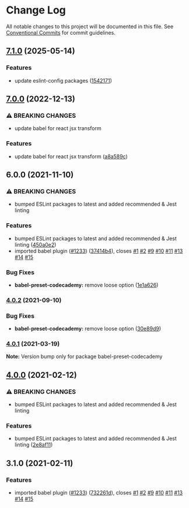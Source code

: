 # Change Log

All notable changes to this project will be documented in this file.
See [Conventional Commits](https://conventionalcommits.org) for commit guidelines.

## [7.1.0](https://github.com/Codecademy/client-modules/compare/babel-preset-codecademy@7.0.1...babel-preset-codecademy@7.1.0) (2025-05-14)

### Features

- update eslint-config packages ([1542171](https://github.com/Codecademy/client-modules/commit/1542171d3ee78a2088f3d7ea60f5e7dee02fdd39))

## [7.0.0](https://github.com/Codecademy/client-modules/compare/babel-preset-codecademy@6.0.0...babel-preset-codecademy@7.0.0) (2022-12-13)

### ⚠ BREAKING CHANGES

- update babel for react jsx transform

### Features

- update babel for react jsx transform ([a8a589c](https://github.com/Codecademy/client-modules/commit/a8a589cdc02b85135f7bd81da2085966db9404e5))

## 6.0.0 (2021-11-10)

### ⚠ BREAKING CHANGES

- bumped ESLint packages to latest and added recommended & Jest linting

### Features

- bumped ESLint packages to latest and added recommended & Jest linting ([450a0e2](https://github.com/Codecademy/client-modules/commit/450a0e2065090723fe21f980e01a3811dd3c6244))
- imported babel plugin ([#1233](https://github.com/Codecademy/client-modules/issues/1233)) ([37414b4](https://github.com/Codecademy/client-modules/commit/37414b47c13ee2433782d857f72bcd332983b745)), closes [#1](https://github.com/Codecademy/client-modules/issues/1) [#2](https://github.com/Codecademy/client-modules/issues/2) [#9](https://github.com/Codecademy/client-modules/issues/9) [#10](https://github.com/Codecademy/client-modules/issues/10) [#11](https://github.com/Codecademy/client-modules/issues/11) [#13](https://github.com/Codecademy/client-modules/issues/13) [#14](https://github.com/Codecademy/client-modules/issues/14) [#15](https://github.com/Codecademy/client-modules/issues/15)

### Bug Fixes

- **babel-preset-codecademy:** remove loose option ([1e1a626](https://github.com/Codecademy/client-modules/commit/1e1a626716f9c93af46bd6746fa27385b8d6ed65))

### [4.0.2](https://github.com/Codecademy/client-modules/compare/babel-preset-codecademy@4.0.1...babel-preset-codecademy@4.0.2) (2021-09-10)

### Bug Fixes

- **babel-preset-codecademy:** remove loose option ([30e89d9](https://github.com/Codecademy/client-modules/commit/30e89d9718e3dc3fb2a96319af563c5595167b75))

### [4.0.1](https://github.com/Codecademy/client-modules/compare/babel-preset-codecademy@4.0.0...babel-preset-codecademy@4.0.1) (2021-03-19)

**Note:** Version bump only for package babel-preset-codecademy

## [4.0.0](https://github.com/Codecademy/client-modules/compare/babel-preset-codecademy@3.1.0...babel-preset-codecademy@4.0.0) (2021-02-12)

### ⚠ BREAKING CHANGES

- bumped ESLint packages to latest and added recommended & Jest linting

### Features

- bumped ESLint packages to latest and added recommended & Jest linting ([2e8af11](https://github.com/Codecademy/client-modules/commit/2e8af111b372f35f1cfca28cbc22744f7489615d))

## 3.1.0 (2021-02-11)

### Features

- imported babel plugin ([#1233](https://github.com/Codecademy/client-modules/issues/1233)) ([732261d](https://github.com/Codecademy/client-modules/commit/732261d9f94c1afd2e3ae20a5f61b0a6dbc0ed9a)), closes [#1](https://github.com/Codecademy/client-modules/issues/1) [#2](https://github.com/Codecademy/client-modules/issues/2) [#9](https://github.com/Codecademy/client-modules/issues/9) [#10](https://github.com/Codecademy/client-modules/issues/10) [#11](https://github.com/Codecademy/client-modules/issues/11) [#13](https://github.com/Codecademy/client-modules/issues/13) [#14](https://github.com/Codecademy/client-modules/issues/14) [#15](https://github.com/Codecademy/client-modules/issues/15)
